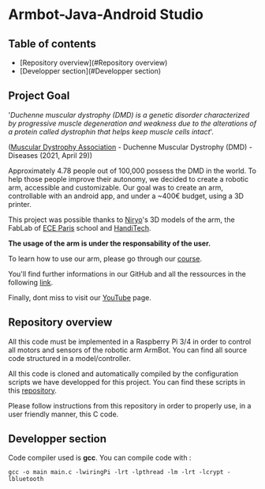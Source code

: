 # Armbot-Java-Android Studio

## Table of contents
* [Repository overview](#Repository overview)
* [Developper section](#Developper section)


## Project Goal

'*Duchenne muscular dystrophy (DMD) is a genetic disorder characterized by progressive muscle degeneration and weakness due to the alterations of a protein called dystrophin that helps keep muscle cells intact*'. 

([Muscular Dystrophy Association](https://www.mda.org/disease/duchenne-muscular-dystrophy) - Duchenne Muscular Dystrophy (DMD) - Diseases (2021, April 29))

Approximately 4.78 people out of 100,000 possess the DMD in the world. To help those people improve their autonomy, we decided to create a robotic arm, accessible and customizable. Our goal was to create an arm, controllable with an android app, and under a ~400€ budget, using a 3D printer. 

This project was possible thanks to [Niryo](https://niryo.com/fr/)'s 3D models of the arm, the FabLab of [ECE Paris](https://www.ece.fr/) school and [HandiTech](https://handitech-france.fr/).

**The usage of the arm is under the responsability of the user.**

To learn how to use our arm, please go through our [course](https://rise.articulate.com/share/YxWGhuafWEo22Ty-tBzGM7W94fOSDhKb#/).

You'll find further informations in our GitHub and all the ressources in the following [link](https://drive.google.com/drive/folders/1EEAC_9meE7mFTIsfq7AG75mwahTAs3Wy?usp=sharing).

Finally, dont miss to visit our [YouTube](https://www.youtube.com/channel/UCcuagSu5sPNIdyUf5VJzb_w) page.

## Repository overview

All this code must be implemented in a Raspberry Pi 3/4 in order to control all motors and sensors of the robotic arm ArmBot.
You can find all source code structured in a model/controller.

All this code is cloned and automatically compiled by the configuration scripts we have developped for this project.
You can find these scripts in this [repository](https://github.com/ArmBot-ECE/ArmBot_Raspberry).

Please follow instructions from this repository in order to properly use, in a user friendly manner, this C code.

## Developper section

Code compiler used is **gcc**. You can compile code with :


```gcc -o main main.c -lwiringPi -lrt -lpthread -lm -lrt -lcrypt -lbluetooth```

